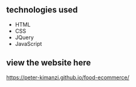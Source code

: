 

## technologies used
* HTML
* CSS
* JQuery
* JavaScript

## view the website here  

https://peter-kimanzi.github.io/food-ecommerce/

